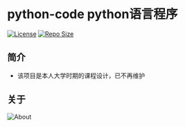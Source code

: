# python-code python语言程序

[![License](https://img.shields.io/github/license/ALI1416/python-code?label=License)](https://opensource.org/licenses/BSD-3-Clause)
[![Repo Size](https://img.shields.io/github/repo-size/ALI1416/python-code?label=Repo%20Size&color=success)](https://github.com/ALI1416/python-code/archive/refs/heads/master.zip)

## 简介

- 该项目是本人大学时期的课程设计，已不再维护

## 关于

<picture>
  <source media="(prefers-color-scheme: dark)" srcset="https://www.404z.cn/images/about.dark.svg">
  <img alt="About" src="https://www.404z.cn/images/about.light.svg">
</picture>
